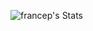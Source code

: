 
![francep's Stats](https://github-readme-stats.vercel.app/api?username=RonyxDumb&theme=monokai&show_icons=true&hide_border=true&count_private=true)
